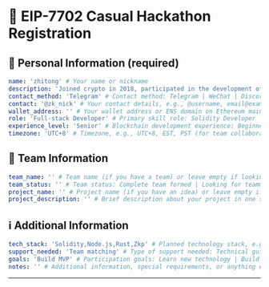 # 🚀 EIP-7702 Casual Hackathon Registration

<!--
Please fill out the information below. This information will be automatically processed.
Do not remove the --- markers or change the field names.
-->

## 👤 Personal Information (required)

```yaml
name: 'zhitong' # Your name or nickname
description: 'Joined crypto in 2018, participated in the development of public chain L1, zkrollup and other projects, familiar with the underlying blockchain and business layer technology stack' # Brief personal introduction including skills and experience (One sentence)
contact_method: 'Telegram' # Contact method: Telegram | WeChat | Discord | Email | X(Twitter) | GitHub
contact: '@zk_nick' # Your contact details, e.g., @username, email@example.com
wallet_address: '' # Your wallet address or ENS domain on Ethereum mainnet
role: 'Full-stack Developer' # Primary skill role: Solidity Developer | Frontend Developer | Backend Developer | Full-stack Developer | Product Manager | UI/UX Designer | Test Engineer | Blockchain Researcher | etc.
experience_level: 'Senior' # Blockchain development experience: Beginner | Junior | Intermediate | Senior | Expert
timezone: 'UTC+8' # Timezone, e.g., UTC+8, EST, PST (for team collaboration scheduling)
```

## 👥 Team Information

```yaml
team_name: '' # Team name (if you have a team) or leave empty if looking for a team
team_status: '' # Team status: Complete team formed | Looking for teammates | Open to join other teams | Solo participation
project_name: '' # Project name (if you have an idea) or leave empty if undecided
project_description: '' # Brief description about your project in one sentence
```

## ℹ️ Additional Information

```yaml
tech_stack: 'Solidity,Node.js,Rust,Zkp' # Planned technology stack, e.g., React, Node.js, Solidity, Hardhat, ethers.js
support_needed: 'Team matching' # Type of support needed: Technical guidance | Team matching | Project ideas | Resource connection | Mentor advice
goals: 'Build MVP' # Participation goals: Learn new technology | Build MVP | Find collaborators | Win prizes | Other
notes: '' # Additional information, special requirements, or anything else you'd like to share
```

---

<!-- Do not edit below this line. This section will be automatically generated when your registration is processed. -->
